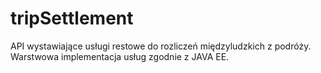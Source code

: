 # tripSettlement
API wystawiające usługi restowe do rozliczeń międzyludzkich z podróży. Warstwowa implementacja usług zgodnie z JAVA EE.
